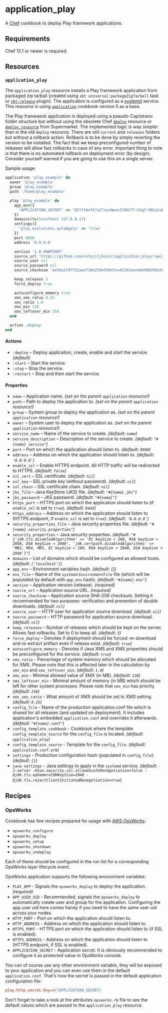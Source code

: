 # application_play

A [Chef](https://www.chef.io/) cookbook to deploy Play framework applications.

## Requirements

Chef 12.1 or newer is required.

## Resources

### `application_play`

The `application_play` resource installs a Play framework application from packaged zip tarball (created using `sbt universal:packageZipTarball` 
task or [`sbt-release`](https://github.com/sbt/sbt-release) plugin). The application is configured as a 
[systemd](https://www.freedesktop.org/wiki/Software/systemd/) service. This resource is using [`application`](https://github.com/poise/application) cookbook
version 5 as a base.

The Play framework application is deployed using a pseudo-Capistrano folder structure but without using the obsolete Chef [`deploy`](https://docs.chef.io/resource_deploy.html) resource
or [`deploy_resource`](https://supermarket.chef.io/cookbooks/deploy_resource) from Supermarket. The implemented logic is way simpler than in the old `deploy` resource.
There are still `current` and `releases` folders but without a rollback action. Rollback is to be done by simply reverting the version to be installed. The fact that we
keep preconfigured number of releases will allow fast rollbacks in case of any error. Important thing to note is that there is no automated rollback on deployment 
error (by design). Consider yourself warned if you are going to use this on a single server.

Sample usage:

```ruby
application 'play_example' do
  owner 'play_example'
  group 'play_example'
  path '/home/play_example'

  play 'play_example' do
    app_env({
      'APPLICATION_SECRET' => "QCY?tAnfk?aZ?iwrNwnxIlR6CTf:G3gf:90Latabg@5241AB`R5W:1uDFN];Ik@n"
    })
    domains(%w(localhost 127.0.0.1))
    settings({
      'play.evolutions.autoApply' => 'true'
    })
    port 9000
    address '0.0.0.0'

    version '1.0-SNAPSHOT'
    source_url 'https://github.com/nstojiljkovic/application_play/raw/artifacts/play-2.6/play-scala-starter-example-1.0-SNAPSHOT.tgz'
    source_user nil
    source_password nil
    source_checksum 'ae56a1f97f32aae73de25de599d7ce45191eee46b900205e50d1082bf529b0ae'

    keep_releases 3
    force_deploy true

    autoconfigure_memory true
    xms_xmx_ratio 0.25
    xmx_ratio 1.0
    xmx_min 128
    xmx_leftover_min 256
  end

  action :deploy
end
```

#### Actions

* `:deploy` – Deploy application, create, enable and start the service. *(default)*
* `:start` – Start the service.
* `:stop` – Stop the service.
* `:restart` – Stop and then start the service.

#### Properties

* `name` – Application name. *(set on the parent `application` resource!)*
* `path` – Path to deploy the application to. *(set on the parent `application` resource!)*
* `group` – System group to deploy the application as. *(set on the parent `application` resource!)*
* `owner` – System user to deploy the application as. *(set on the parent `application` resource!)*
* `service_name` – Name of the service to create. *(default: `name`)*
* `service_description` – Description of the service to create. *(default: `"#{name} service"`)*
* `port` – Port on which the application should listen to. *(default: `9000`)*
* `address` – Address on which the application should listen to. *(default: `'0.0.0.0'`)*
* `enable_ssl` – Enable HTTPS endpoint. All HTTP traffic will be redirected to HTTPS. *(default: `false`)*
* `ssl_cert` – SSL certificate. *(default: `nil`)*
* `ssl_key` – SSL private key (without password). *(default: `nil`)*
* `ssl_chain` – SSL certificate chain. *(default: `nil`)*
* `jks_file` – Java KeyStore (JKS) file. *(default: `"#{name}.jks"`)*
* `jks_password` – JKS password. *(default: `"#{name}"`)*
* `https_port` – HTTPS port on which the application should listen to (if `enable_ssl` is set to `true`). *(default: `9443`)*
* `https_address` – Address on which the application should listen to (HTTPS endpoint, if `enable_ssl` is set to `true`). *(default: `'0.0.0.0'`)*
* `security_properties_file` – Java security properties file. *(default: `"#{name}.security.properties"`)*
* `security_properties` – Java security properties. *(default: `"#{'jdk.tls.disabledAlgorithms' => 'EC keySize < 160, RSA keySize < 2048, DSA keySize < 2048', 'jdk.certpath.disabledAlgorithms' => 'MD2, MD4, MD5, EC keySize < 160, RSA keySize < 2048, DSA keySize < 2048'}"`)*
* `domains` – List of domains which should be configured as allowed hosts. *(default: `['localhost']`)*
* `app_env` – Environment variables hash. *(default: {})*
* `env_file` – Name of the `systemd` `EnvironmentFile` file (which will be populated by default with `app_env` hash). *(default: `"#{name}.env"`)*
* `version` – Application version (release). *(required)*
* `source_url` – Application source URL. *(required)*
* `source_checksum` – Application source SHA-256 checksum. Setting it recommended for two purposes: verification and prevention of double downloads. *(default: `nil`)*
* `source_user` – HTTP user for application source download. *(default: `nil`)*
* `source_password` – HTTP password for application source download. *(default: `nil`)*
* `keep_releases` – Number of releases which should be kept on the server. Allows fast rollbacks. Set to 0 to keep all. *(default: `3`)*
* `force_deploy` – Denotes if deployment should be forced: re-download and re-extract artifact even if release exist. *(default: `true`)*
* `autoconfigure_memory` - Denotes if Java XMS and XMX properties should be preconfigured for the service. *(default: `true`)*
* `xmx_ratio` - Percentage of system memory which should be allocated for XMX. Please note that this is affected later in the calculation by `xmx_min` and `xmx_leftover_min`. *(default: `1.0`)*
* `xmx_min` -  Minimal allowed value of XMX (in MB). *(default: `128`)*
* `xmx_leftover_min` - Minimal amount of memory (in MB) which should be left for other system processes. Please note that `xmx_min` has priority. *(default: `256`)*
* `xms_xmx_ratio` - What amount of XMX should be set to XMS setting. *(default: `0.25`)*
* `config_file` - Name of the production application.conf file which is shared for all releases (and updated on deployment). It includes application's embedded `application.conf` and overrides it afterwards. *(default: `"#{name}.conf"`)*
* `config_template_cookbook` - Cookbook where the template `config_template_source` for the `config_file` is located. *(default: `application_play`)*
* `config_template_source` - Template for the `config_file`. *(default: `application.conf.erb`)*
* `settings` - Production configuration hash (populated in `config_file`). *(default: `{}`)*
* `java_settings` - Java settings to apply in the `systemd` service. *(default: `-J-server -Dsun.security.ssl.allowUnsafeRenegotiation=false -Djdk.tls.ephemeralDHKeySize=2048 -Djdk.tls.rejectClientInitiatedRenegotiation=true`)*

## Recipes

### OpsWorks

Cookbook has few recipes prepared for usage with [AWS OpsWorks](https://aws.amazon.com/opsworks/):

* `opsworks_configure`
* `opsworks_deploy`
* `opsworks_setup`
* `opsworks_shutdown`
* `opsworks_undeploy`

Each of these should be configured in the run list for a corresponding OpsWorks layer lifecycle event.

OpsWorks application supports the following environment variables:

* `PLAY_APP` - Signals the `opsworks_deploy` to deploy the application. *(required)*
* `APP_USER_UID` - Recommended, signals the `opsworks_deploy` to automatically create user and group for the application. Configuring the app user uid here comes handy if you need to have the same user uid across your nodes.
* `HTTP_PORT` - Port on which the application should listen to.
* `HTTP_ADDRESS` - Address on which the application should listen to.
* `HTTPS_PORT` - HTTPS port on which the application should listen to (if SSL is enabled).
* `HTTPS_ADDRESS` -  Address on which the application should listen to (HTTPS endpoint, if SSL is enabled).
* `APPLICATION_SECRET` - Application secret. It is obviously recommended to configure it as protected value in OpsWorks console.

You can of course use any other environment variable, they will be exposed to your application and you can even use them in the default `application.conf`. That's how the secret is passed in the default application configuration file:

```ini
play.http.secret.key=${?APPLICATION_SECRET}
```

Don't forget to take a look at the attributes `opsworks.rb` file to see the default values which are passed to the `application_play` resource.
